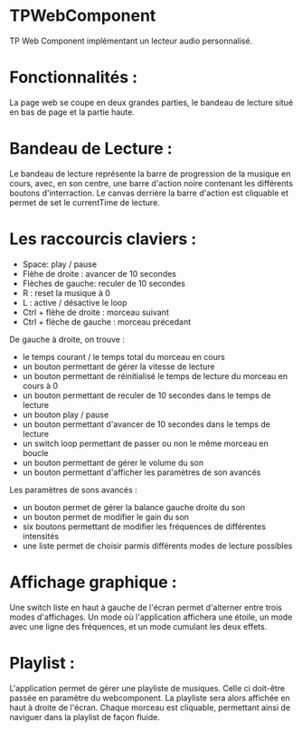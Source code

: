 # TPWebComponent

TP Web Component implémentant un lecteur audio personnalisé.

# Fonctionnalités :
La page web se coupe en deux grandes parties, le bandeau de lecture situé en bas de page et la partie haute.

# Bandeau de Lecture :
Le bandeau de lecture représente la barre de progression de la musique en cours, avec, en son centre, une barre d'action noire contenant les différents boutons d'interraction.
Le canvas derrière la barre d'action est cliquable et permet de set le currentTime de lecture.

# Les raccourcis claviers :
  - Space: play / pause
  - Flèhe de droite : avancer de 10 secondes
  - Flèches de gauche: reculer de 10 secondes
  - R : reset la musique à 0
  - L : active / désactive le loop
  - Ctrl + flèhe de droite : morceau suivant
  - Ctrl + flèche de gauche : morceau précedant

De gauche à droite, on trouve :
  - le temps courant / le temps total du morceau en cours
  - un bouton permettant de gérer la vitesse de lecture
  - un bouton permettant de réinitialisé le temps de lecture du morceau en cours à 0
  - un bouton permettant de reculer de 10 secondes dans le temps de lecture
  - un bouton play / pause
  - un bouton permettant d'avancer de 10 secondes dans le temps de lecture
  - un switch loop permettant de passer ou non le même morceau en boucle
  - un bouton permettant de gérer le volume du son
  - un bouton permettant d'afficher les paramètres de son avancés

Les paramètres de sons avancés :
  - un bouton permet de gérer la balance gauche droite du son
  - un bouton permet de modifier le gain du son
  - six boutons permettant de modifier les fréquences de différentes intensités
  - une liste permet de choisir parmis différents modes de lecture possibles

# Affichage graphique :

Une switch liste en haut à gauche de l'écran permet d'alterner entre trois modes d'affichages. Un mode où l'application affichera une étoile, un mode avec une ligne des fréquences, et un mode cumulant les deux effets.

# Playlist :

L'application permet de gérer une playliste de musiques. Celle ci doit-être passée en paramètre du webcomponent. La playliste sera alors affichée en haut à droite de l'écran. Chaque morceau est cliquable, permettant ainsi de naviguer dans la playlist de façon fluide.

